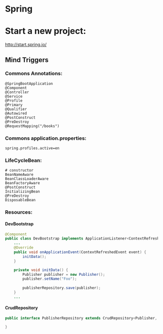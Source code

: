 # Spring

# Start a new project:
http://start.spring.io/

## Mind Triggers

### Commons Annotations:
```
@SpringBootApplication
@Component
@Controller
@Service
@Profile
@Primary
@Qualifier
@Autowired
@PostConstruct
@PreDestroy
@RequestMapping("/books")
```


### Commons application.properties:
```properties
spring.profiles.active=en
```

### LifeCycleBean:
```
# constructor
BeanNameAware
BeanClassLoaderAware
BeanFactoryAware
@PostConstruct
InitializingBean
@PreDestroy
DisposableBean
```

### Resources:

#### DevBootstrap

```java
@Component
public class DevBootstrap implements ApplicationListener<ContextRefreshedEvent> {
    ...
	@Override
	public void onApplicationEvent(ContextRefreshedEvent event) {
		initData();
	}

	private void initData() {
		Publisher publisher = new Publisher();
		publisher.setName("Foo");
		
		publisherRepository.save(publisher);
	}
    ...
```


#### CrudRepository
```java
public interface PublisherRepository extends CrudRepository<Publisher, Long>{

}
```
